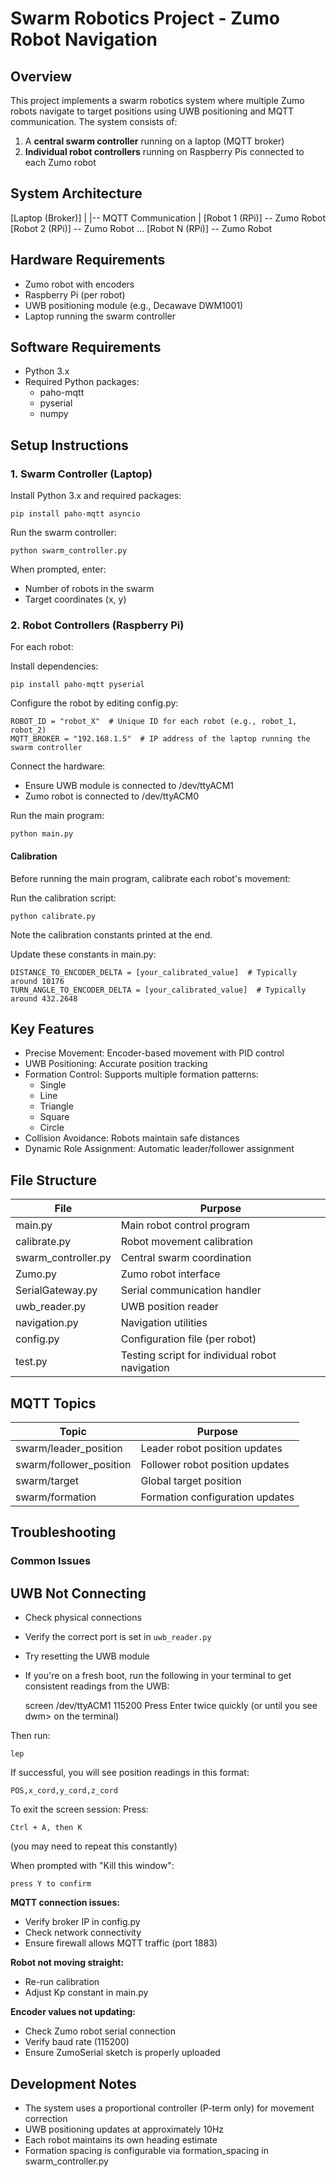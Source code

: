 # Swarm Robotics Project - Zumo Robot Navigation

## Overview

This project implements a swarm robotics system where multiple Zumo robots navigate to target positions using UWB positioning and MQTT communication. The system consists of:

1. A **central swarm controller** running on a laptop (MQTT broker)
2. **Individual robot controllers** running on Raspberry Pis connected to each Zumo robot

## System Architecture

[Laptop (Broker)]
|
|-- MQTT Communication
|
[Robot 1 (RPi)] -- Zumo Robot
[Robot 2 (RPi)] -- Zumo Robot
...
[Robot N (RPi)] -- Zumo Robot

## Hardware Requirements

- Zumo robot with encoders
- Raspberry Pi (per robot)
- UWB positioning module (e.g., Decawave DWM1001)
- Laptop running the swarm controller

## Software Requirements

- Python 3.x
- Required Python packages:
  - paho-mqtt
  - pyserial
  - numpy

## Setup Instructions

### 1. Swarm Controller (Laptop)

Install Python 3.x and required packages:

    pip install paho-mqtt asyncio

Run the swarm controller:

    python swarm_controller.py

When prompted, enter:

- Number of robots in the swarm
- Target coordinates (x, y)

### 2. Robot Controllers (Raspberry Pi)

For each robot:

Install dependencies:

    pip install paho-mqtt pyserial

Configure the robot by editing config.py:

    ROBOT_ID = "robot_X"  # Unique ID for each robot (e.g., robot_1, robot_2)
    MQTT_BROKER = "192.168.1.5"  # IP address of the laptop running the swarm controller

Connect the hardware:

- Ensure UWB module is connected to /dev/ttyACM1
- Zumo robot is connected to /dev/ttyACM0

Run the main program:

    python main.py

#### Calibration

Before running the main program, calibrate each robot's movement:

Run the calibration script:

    python calibrate.py

Note the calibration constants printed at the end.

Update these constants in main.py:

    DISTANCE_TO_ENCODER_DELTA = [your_calibrated_value]  # Typically around 10176
    TURN_ANGLE_TO_ENCODER_DELTA = [your_calibrated_value]  # Typically around 432.2648

## Key Features

- Precise Movement: Encoder-based movement with PID control
- UWB Positioning: Accurate position tracking
- Formation Control: Supports multiple formation patterns:
  - Single
  - Line
  - Triangle
  - Square
  - Circle
- Collision Avoidance: Robots maintain safe distances
- Dynamic Role Assignment: Automatic leader/follower assignment

## File Structure

| File                | Purpose                                        |
| ------------------- | ---------------------------------------------- |
| main.py             | Main robot control program                     |
| calibrate.py        | Robot movement calibration                     |
| swarm_controller.py | Central swarm coordination                     |
| Zumo.py             | Zumo robot interface                           |
| SerialGateway.py    | Serial communication handler                   |
| uwb_reader.py       | UWB position reader                            |
| navigation.py       | Navigation utilities                           |
| config.py           | Configuration file (per robot)                 |
| test.py             | Testing script for individual robot navigation |

## MQTT Topics

| Topic                   | Purpose                         |
| ----------------------- | ------------------------------- |
| swarm/leader_position   | Leader robot position updates   |
| swarm/follower_position | Follower robot position updates |
| swarm/target            | Global target position          |
| swarm/formation         | Formation configuration updates |

## Troubleshooting

### Common Issues

## UWB Not Connecting

- Check physical connections
- Verify the correct port is set in `uwb_reader.py`
- Try resetting the UWB module
- If you're on a fresh boot, run the following in your terminal to get consistent readings from the UWB:

  screen /dev/ttyACM1 115200
  Press Enter twice quickly (or until you see dwm> on the terminal)

Then run:

    lep

If successful, you will see position readings in this format:

    POS,x_cord,y_cord,z_cord

To exit the screen session:
Press:

    Ctrl + A, then K

(you may need to repeat this constantly)

When prompted with "Kill this window":

    press Y to confirm

**MQTT connection issues:**

- Verify broker IP in config.py
- Check network connectivity
- Ensure firewall allows MQTT traffic (port 1883)

**Robot not moving straight:**

- Re-run calibration
- Adjust Kp constant in main.py

**Encoder values not updating:**

- Check Zumo robot serial connection
- Verify baud rate (115200)
- Ensure ZumoSerial sketch is properly uploaded

## Development Notes

- The system uses a proportional controller (P-term only) for movement correction
- UWB positioning updates at approximately 10Hz
- Each robot maintains its own heading estimate
- Formation spacing is configurable via formation_spacing in swarm_controller.py
